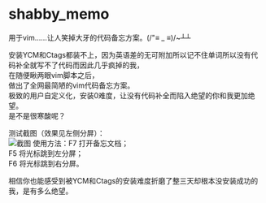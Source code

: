 # shabby_memo  
用于vim……让人笑掉大牙的代码备忘方案。(/"≡ _ ≡)/~┴┴  
  
安装YCM和Ctags都装不上，因为英语差的无可附加所以记不住单词所以没有代码补全就写不了代码而因此几乎疯掉的我，  
在随便瞅两眼vim脚本之后，  
做出了全网最简陋的vim代码备忘方案。  
极致的用户自定义化，安装0难度，让没有代码补全而陷入绝望的你和我更加绝望。    
是不是很寒酸呢？  
  
测试截图（效果见左侧分屏）：  
![](http://thumbnail0.baidupcs.com/thumbnail/6c35035b51bf4c18ed00352145ea3b47?fid=3305955985-250528-677141907130895&time=1489478400&rt=pr&sign=FDTAER-DCb740ccc5511e5e8fedcff06b081203-tdMi2CB%2fV%2bl5srEfWQQ6AdWkHYg%3d&expires=8h&chkbd=0&chkv=0&dp-logid=1686234590650723448&dp-callid=0&size=c10000_u10000&quality=90 "截图")
使用方法：F7 打开备忘文档；  
F5 将光标跳到左分屏；  
F6 将光标跳到右分屏。  
  
相信你也能感受到被YCM和Ctags的安装难度折磨了整三天却根本没安装成功的我，是有多么绝望。  

